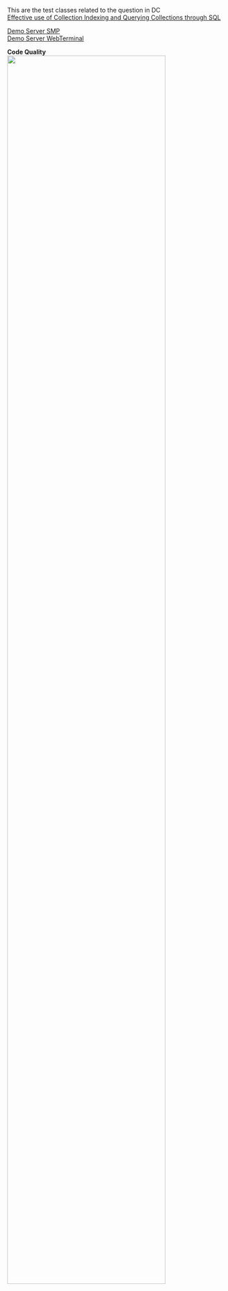 This are the test classes related to the question in DC   
[Effective use of Collection Indexing and Querying Collections through SQL](https://community.intersystems.com/post/effective-use-collection-indexing-and-querying-collections-through-sql)

[Demo Server SMP](https://collection-index-and-query.demo.community.intersystems.com/csp/sys/UtilHome.csp)   
[Demo Server WebTerminal](https://collection-index-and-query.demo.community.intersystems.com/terminal/)    
        
**Code Quality**   
<img width="85%" src="
https://openexchange.intersystems.com/mp/img/packages/671/screenshots/4bh7tyapellnv0cjgw34riapcfo.jpg
">
